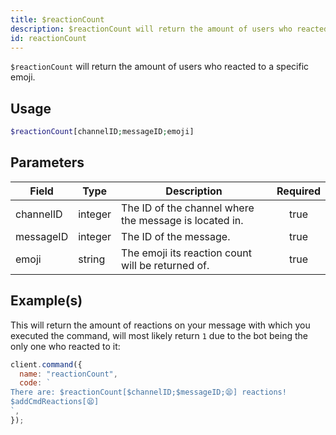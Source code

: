 ```yaml
---
title: $reactionCount
description: $reactionCount will return the amount of users who reacted to a specific emoji.
id: reactionCount
---
```


`$reactionCount` will return the amount of users who reacted to a specific emoji.

## Usage

```php
$reactionCount[channelID;messageID;emoji]
```

## Parameters

| Field     | Type    | Description                                            | Required |
| --------- | ------- | ------------------------------------------------------ | :------: |
| channelID | integer | The ID of the channel where the message is located in. |   true   |
| messageID | integer | The ID of the message.                                 |   true   |
| emoji     | string  | The emoji its reaction count will be returned of.      |   true   |

## Example(s)

This will return the amount of reactions on your message with which you executed the command, will most likely
return `1` due to the bot being the only one who reacted to it:

```javascript
client.command({
  name: "reactionCount",
  code: `
There are: $reactionCount[$channelID;$messageID;😫] reactions!
$addCmdReactions[😫]
`,
});
```
